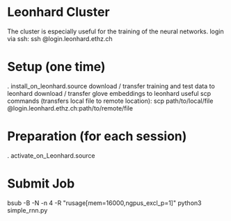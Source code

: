 # Leonhard Cluster
The cluster is especially useful for the training of the neural networks.
login via ssh:
ssh <user>@login.leonhard.ethz.ch


# Setup (one time)
. install_on_leonhard.source
download / transfer training and test data to leonhard
download / transfer glove embeddings to leonhard
useful scp commands (transfers local file to remote location):
scp path/to/local/file <user>@login.leonhard.ethz.ch:path/to/remote/file


# Preparation (for each session)
. activate_on_Leonhard.source

# Submit Job
bsub -B -N -n 4 -R "rusage[mem=16000,ngpus_excl_p=1]" python3 simple_rnn.py
